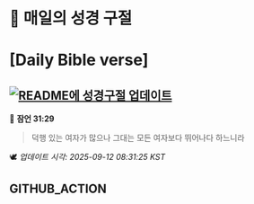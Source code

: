 # 🙏 매일의 성경 구절
# [Daily Bible verse]
## [![README에 성경구절 업데이트](https://github.com/DONGSUKA/first_test/actions/workflows/update-readme-bible.yml/badge.svg)](https://github.com/DONGSUKA/first_test/actions/workflows/update-readme-bible.yml)
<!-- START_BIBLE_VERSE -->
📖 **잠언 31:29**
> 덕행 있는 여자가 많으나 그대는 모든 여자보다 뛰어나다 하느니라

🕊️ _업데이트 시각: 2025-09-12 08:31:25 KST_
  <!-- END_BIBLE_VERSE -->
## GITHUB_ACTION
